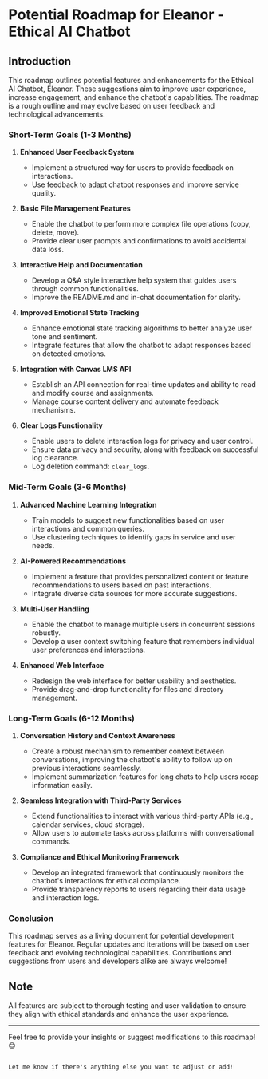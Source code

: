 # Potential Roadmap for Eleanor - Ethical AI Chatbot

## Introduction
This roadmap outlines potential features and enhancements for the Ethical AI Chatbot, Eleanor. These suggestions aim to improve user experience, increase engagement, and enhance the chatbot's capabilities. The roadmap is a rough outline and may evolve based on user feedback and technological advancements.

### Short-Term Goals (1-3 Months)

1. **Enhanced User Feedback System**
   - Implement a structured way for users to provide feedback on interactions.
   - Use feedback to adapt chatbot responses and improve service quality.

2. **Basic File Management Features**
   - Enable the chatbot to perform more complex file operations (copy, delete, move).
   - Provide clear user prompts and confirmations to avoid accidental data loss.

3. **Interactive Help and Documentation**
   - Develop a Q&A style interactive help system that guides users through common functionalities.
   - Improve the README.md and in-chat documentation for clarity.

4. **Improved Emotional State Tracking**
   - Enhance emotional state tracking algorithms to better analyze user tone and sentiment.
   - Integrate features that allow the chatbot to adapt responses based on detected emotions.

5. **Integration with Canvas LMS API**
   - Establish an API connection for real-time updates and ability to read and modify course and assignments.
   - Manage course content delivery and automate feedback mechanisms.

6. **Clear Logs Functionality**
   - Enable users to delete interaction logs for privacy and user control.
   - Ensure data privacy and security, along with feedback on successful log clearance.
   - Log deletion command: `clear_logs`.

### Mid-Term Goals (3-6 Months)

1. **Advanced Machine Learning Integration**
   - Train models to suggest new functionalities based on user interactions and common queries.
   - Use clustering techniques to identify gaps in service and user needs.

2. **AI-Powered Recommendations**
   - Implement a feature that provides personalized content or feature recommendations to users based on past interactions.
   - Integrate diverse data sources for more accurate suggestions.

3. **Multi-User Handling**
   - Enable the chatbot to manage multiple users in concurrent sessions robustly.
   - Develop a user context switching feature that remembers individual user preferences and interactions.

4. **Enhanced Web Interface**
   - Redesign the web interface for better usability and aesthetics.
   - Provide drag-and-drop functionality for files and directory management.

### Long-Term Goals (6-12 Months)

1. **Conversation History and Context Awareness**
   - Create a robust mechanism to remember context between conversations, improving the chatbot's ability to follow up on previous interactions seamlessly.
   - Implement summarization features for long chats to help users recap information easily.

2. **Seamless Integration with Third-Party Services**
   - Extend functionalities to interact with various third-party APIs (e.g., calendar services, cloud storage).
   - Allow users to automate tasks across platforms with conversational commands.

3. **Compliance and Ethical Monitoring Framework**
   - Develop an integrated framework that continuously monitors the chatbot's interactions for ethical compliance.
   - Provide transparency reports to users regarding their data usage and interaction logs.

### Conclusion
This roadmap serves as a living document for potential development features for Eleanor. Regular updates and iterations will be based on user feedback and evolving technological capabilities. Contributions and suggestions from users and developers alike are always welcome!

## Note
All features are subject to thorough testing and user validation to ensure they align with ethical standards and enhance the user experience.

--- 
Feel free to provide your insights or suggest modifications to this roadmap! 😊
```

Let me know if there's anything else you want to adjust or add!